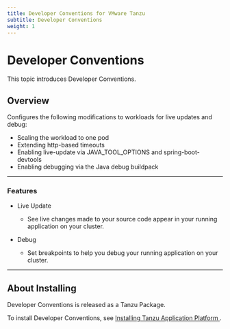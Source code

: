 ```yaml
---
title: Developer Conventions for VMware Tanzu
subtitle: Developer Conventions
weight: 1
---
```


# Developer Conventions

This topic introduces Developer Conventions.

## Overview

Configures the following modifications to workloads for live updates and debug:

- Scaling the workload to one pod
- Extending http-based timeouts
- Enabling live-update via JAVA_TOOL_OPTIONS and spring-boot-devtools
- Enabling debugging via the Java debug buildpack

---

### Features

- Live Update

  - See live changes made to your source code appear in your running application on your cluster.

- Debug

  - Set breakpoints to help you debug your running application on your cluster.

---

## About Installing

Developer Conventions is released as a Tanzu Package.

To install Developer Conventions, see [Installing Tanzu Application Platform ](../install-intro.md).
